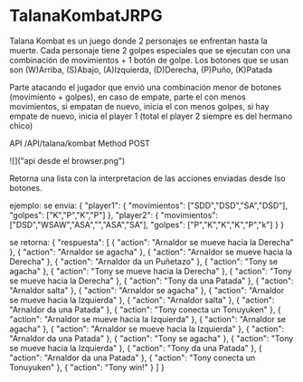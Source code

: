 # TalanaKombatJRPG

Talana Kombat es un juego donde 2 personajes se enfrentan hasta la muerte. Cada personaje tiene 2
golpes especiales que se ejecutan con una combinación de movimientos + 1 botón de golpe.
Los botones que se usan son
(W)Arriba, (S)Abajo, (A)Izquierda, (D)Derecha,
(P)Puño, (K)Patada

Parte atacando el jugador que envió una combinación menor de botones (movimiento + golpes),
en caso de empate, parte el con menos movimientos, si empatan de nuevo, inicia el con menos
golpes, si hay empate de nuevo, inicia el player 1 (total el player 2 siempre es del hermano
chico)

API /API/talana/kombat
Method POST

![]("api desde el browser.png")

Retorna una lista con la interpretacion de las acciones enviadas desde lso botones.

ejemplo:
  se envia:
    {
        "player1": {
            "movimientos": ["SDD","DSD","SA","DSD"],
            "golpes": ["K","P","K","P"]
        },
        "player2": {
            "movimientos": ["DSD","WSAW","ASA","","ASA","SA"],
            "golpes": ["P","K","K","K","P","k"]
        }
    }
    
   se retorna:
    {
    "respuesta": [
        {
            "action": "Arnaldor se mueve hacia la Derecha"
        },
        {
            "action": "Arnaldor se agacha"
        },
        {
            "action": "Arnaldor se mueve hacia la Derecha"
        },
        {
            "action": "Arnaldor da un Puñetazo"
        },
        {
            "action": "Tony se agacha"
        },
        {
            "action": "Tony se mueve hacia la Derecha"
        },
        {
            "action": "Tony se mueve hacia la Derecha"
        },
        {
            "action": "Tony da una Patada"
        },
        {
            "action": "Arnaldor salta"
        },
        {
            "action": "Arnaldor se agacha"
        },
        {
            "action": "Arnaldor se mueve hacia la Izquierda"
        },
        {
            "action": "Arnaldor salta"
        },
        {
            "action": "Arnaldor da una Patada"
        },
        {
            "action": "Tony conecta un Tonuyuken"
        },
        {
            "action": "Arnaldor se mueve hacia la Izquierda"
        },
        {
            "action": "Arnaldor se agacha"
        },
        {
            "action": "Arnaldor se mueve hacia la Izquierda"
        },
        {
            "action": "Arnaldor da una Patada"
        },
        {
            "action": "Tony se agacha"
        },
        {
            "action": "Tony se mueve hacia la Izquierda"
        },
        {
            "action": "Tony da una Patada"
        },
        {
            "action": "Arnaldor da una Patada"
        },
        {
            "action": "Tony conecta un Tonuyuken"
        },
        {
            "action": "Tony win!"
        }
    ]
}
